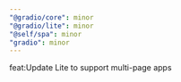 ```yaml
---
"@gradio/core": minor
"@gradio/lite": minor
"@self/spa": minor
"gradio": minor
---
```


feat:Update Lite to support multi-page apps

